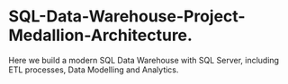 # SQL-Data-Warehouse-Project-Medallion-Architecture.
Here we build a modern SQL Data Warehouse with SQL Server, including ETL processes, Data Modelling and Analytics.

